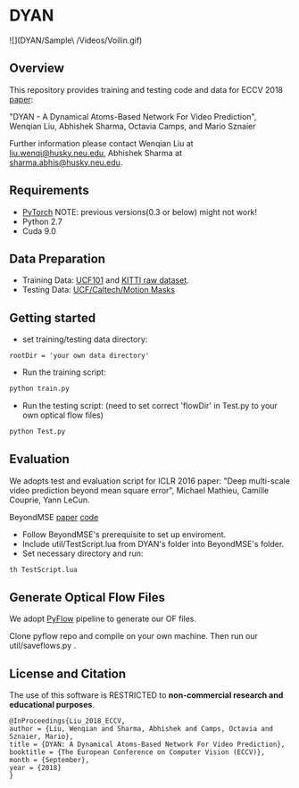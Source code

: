 # DYAN 
![](DYAN/Sample\  /Videos/Voilin.gif)

## Overview
This repository provides training and testing code and data for ECCV 2018 [paper](http://openaccess.thecvf.com/content_ECCV_2018/papers/Wenqian_Liu_DYAN_A_Dynamical_ECCV_2018_paper.pdf):

"DYAN - A Dynamical Atoms-Based Network For Video Prediction", Wenqian Liu, Abhishek Sharma, Octavia Camps, and Mario Sznaier

Further information please contact Wenqian Liu at liu.wenqi@husky.neu.edu, Abhishek Sharma at sharma.abhis@husky.neu.edu.

## Requirements
* [PyTorch](https://pytorch.org/) NOTE: previous versions(0.3 or below) might not work!
* Python 2.7
* Cuda 9.0

## Data Preparation
* Training Data: [UCF101](http://crcv.ucf.edu/data/UCF101.php) and [KITTI raw dataset](http://www.cvlibs.net/datasets/kitti/raw_data.php).
* Testing Data: [UCF/Caltech/Motion Masks](https://drive.google.com/drive/u/1/folders/1JFYBTeJQPEzpC0ExWNUV4-NKb02TmsIs)

## Getting started
* set training/testing data directory:
```
rootDir = 'your own data directory'

```
* Run the training script:
``` bash
python train.py
```
* Run the testing script: (need to set correct 'flowDir' in Test.py to your own optical flow files)
``` bash
python Test.py
```
## Evaluation
We adopts test and evaluation script for ICLR 2016 paper: "Deep multi-scale video prediction beyond mean square error", Michael Mathieu, Camille Couprie, Yann LeCun.

BeyondMSE  [paper](http://arxiv.org/abs/1511.05440)  [code](https://github.com/coupriec/VideoPredictionICLR2016)

* Follow BeyondMSE's prerequisite to set up enviroment.  
* Include util/TestScript.lua from DYAN's folder into BeyondMSE's folder.
* Set necessary directory and run:
``` bash
th TestScript.lua
```

## Generate Optical Flow Files
We adopt [PyFlow](https://github.com/pathak22/pyflow) pipeline to generate our OF files. 

Clone pyflow repo and compile on your own machine. Then run our util/saveflows.py .

## License and Citation
The use of this software is RESTRICTED to **non-commercial research and educational purposes**.

```
@InProceedings{Liu_2018_ECCV,
author = {Liu, Wenqian and Sharma, Abhishek and Camps, Octavia and Sznaier, Mario},
title = {DYAN: A Dynamical Atoms-Based Network For Video Prediction},
booktitle = {The European Conference on Computer Vision (ECCV)},
month = {September},
year = {2018}
}
```
